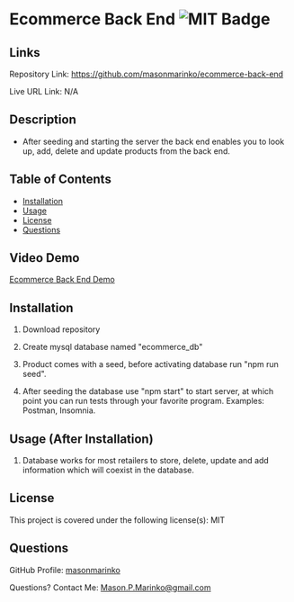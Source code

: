 # Ecommerce Back End ![MIT Badge](https://img.shields.io/badge/License-MIT-brightgreen)

## Links

Repository Link: https://github.com/masonmarinko/ecommerce-back-end

Live URL Link: N/A

## Description
- After seeding and starting the server the back end enables you to look up, add, delete and update products from the back end.

## Table of Contents
* [Installation](#installation)
* [Usage](#usage)
* [License](#license)
* [Questions](#questions)

## Video Demo
[Ecommerce Back End Demo](https://youtu.be/0iksDpiJhVE "Ecommerce Back End Demo")

## Installation
1) Download repository

2) Create mysql database named "ecommerce_db"

3) Product comes with a seed, before activating database run "npm run seed".

4) After seeding the database use "npm start" to start server, at which point you can run tests through your favorite program. Examples: Postman, Insomnia.

## Usage (After Installation)

1) Database works for most retailers to store, delete, update and add information which will coexist in the database.


## License
This project is covered under the following license(s):
MIT

## Questions

GitHub Profile: [masonmarinko](https://github.com/masonmarinko)

Questions? Contact Me: <Mason.P.Marinko@gmail.com>
